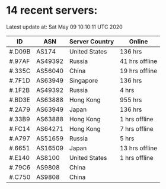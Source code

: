 # 14 recent servers:

Latest update at: Sat May 09 10:10:11 UTC 2020

| ID | ASN | Server Country | Online |
| -- | --- | -------------- | ------ |
| #.D09B | AS174 | United States | 136 hrs |
| #.97AF | AS49392 | Russia | 41 hrs offline |
| #.335C | AS56040 | China | 19 hrs offline |
| #.7F1D | AS63949 | Singapore | 136 hrs |
| #.1F2B | AS49392 | Russia | 4 hrs |
| #.BD3E | AS63888 | Hong Kong | 955 hrs |
| #.2A79 | AS63949 | Japan | 136 hrs |
| #.33B9 | AS63888 | Hong Kong | 1 hrs offline |
| #.FC14 | AS64271 | Hong Kong | 7 hrs offline |
| #.A797 | AS51659 | Russia | 5 hrs |
| #.6651 | AS16509 | Japan | 13 hrs offline |
| #.E140 | AS8100 | United States | 1 hrs offline |
| #.79C6 | AS9808 | China | |
| #.C750 | AS9808 | China | |

